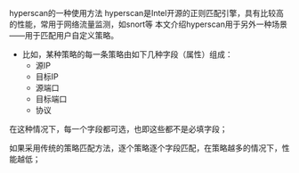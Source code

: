 hyperscan的一种使用方法
hyperscan是Intel开源的正则匹配引擎，具有比较高的性能，常用于网络流量监测，如snort等
本文介绍hyperscan用于另外一种场景——用于匹配用户自定义策略。

* 比如，某种策略的每一条策略由如下几种字段（属性）组成：
  - 源IP
  - 目标IP
  - 源端口
  - 目标端口
  - 协议

在这种情况下，每一个字段都可选，也即这些都不是必填字段；

如果采用传统的策略匹配方法，逐个策略逐个字段匹配，在策略越多的情况下，性能越低；